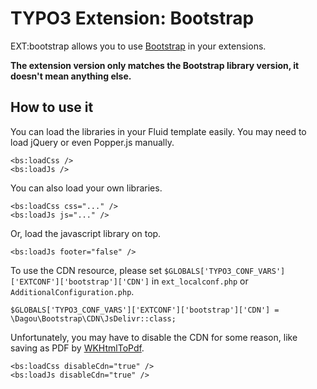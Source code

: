 # TYPO3 Extension: Bootstrap

EXT:bootstrap allows you to use [Bootstrap](https://getbootstrap.com/) in your extensions.

**The extension version only matches the Bootstrap library version, it doesn't mean anything else.**

## How to use it
You can load the libraries in your Fluid template easily. You may need to load jQuery or even Popper.js manually.

    <bs:loadCss />
    <bs:loadJs />

You can also load your own libraries.

    <bs:loadCss css="..." />
    <bs:loadJs js="..." />
    
Or, load the javascript library on top.

    <bs:loadJs footer="false" />
    
To use the CDN resource, please set `$GLOBALS['TYPO3_CONF_VARS']['EXTCONF']['bootstrap']['CDN']` in `ext_localconf.php` or `AdditionalConfiguration.php`.

    $GLOBALS['TYPO3_CONF_VARS']['EXTCONF']['bootstrap']['CDN'] = \Dagou\Bootstrap\CDN\JsDelivr::class;

Unfortunately, you may have to disable the CDN for some reason, like saving as PDF by [WKHtmlToPdf](https://wkhtmltopdf.org/).

    <bs:loadCss disableCdn="true" />
    <bs:loadJs disableCdn="true" />